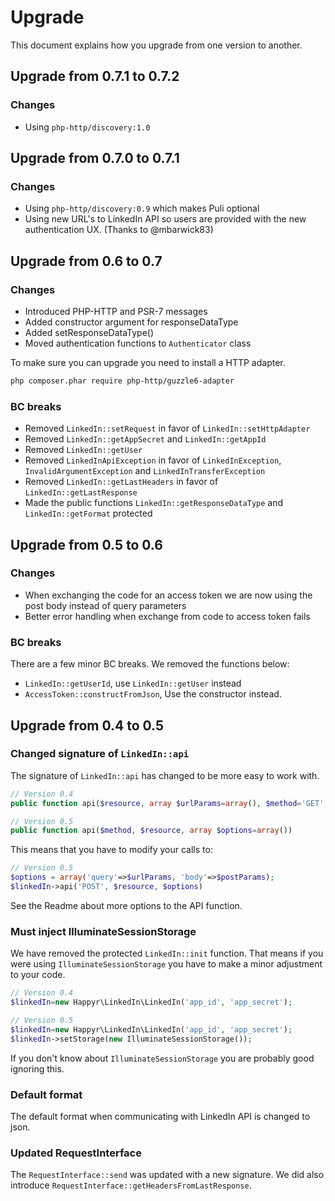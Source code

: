 # Upgrade

This document explains how you upgrade from one version to another. 

## Upgrade from 0.7.1 to 0.7.2

### Changes

* Using `php-http/discovery:1.0`

## Upgrade from 0.7.0 to 0.7.1

### Changes

* Using `php-http/discovery:0.9` which makes Puli optional
* Using new URL's to LinkedIn API so users are provided with the new authentication UX. (Thanks to @mbarwick83)

## Upgrade from 0.6 to 0.7

### Changes

* Introduced PHP-HTTP and PSR-7 messages
* Added constructor argument for responseDataType
* Added setResponseDataType()
* Moved authentication functions to `Authenticator` class  

To make sure you can upgrade you need to install a HTTP adapter.

```bash
php composer.phar require php-http/guzzle6-adapter
```

### BC breaks

* Removed `LinkedIn::setRequest` in favor of `LinkedIn::setHttpAdapter`
* Removed `LinkedIn::getAppSecret` and `LinkedIn::getAppId` 
* Removed `LinkedIn::getUser`
* Removed `LinkedInApiException` in favor of `LinkedInException`, `InvalidArgumentException` and `LinkedInTransferException` 
* Removed `LinkedIn::getLastHeaders` in favor of `LinkedIn::getLastResponse`
* Made the public functions `LinkedIn::getResponseDataType` and `LinkedIn::getFormat` protected

## Upgrade from 0.5 to 0.6

### Changes

* When exchanging the code for an access token we are now using the post body instead of query parameters
* Better error handling when exchange from code to access token fails

### BC breaks

There are a few minor BC breaks. We removed the functions below: 

* `LinkedIn::getUserId`, use `LinkedIn::getUser` instead
* `AccessToken::constructFromJson`, Use the constructor instead. 

## Upgrade from 0.4 to 0.5

### Changed signature of `LinkedIn::api`

The signature of `LinkedIn::api` has changed to be more easy to work with. 
```php
// Version 0.4
public function api($resource, array $urlParams=array(), $method='GET', $postParams=array())

// Version 0.5
public function api($method, $resource, array $options=array())
```

This means that you have to modify your calls to: 
```php
// Version 0.5
$options = array('query'=>$urlParams, 'body'=>$postParams);
$linkedIn->api('POST', $resource, $options)
```
See the Readme about more options to the API function. 

### Must inject IlluminateSessionStorage

We have removed the protected `LinkedIn::init` function. That means if you were using `IlluminateSessionStorage` you have
to make a minor adjustment to your code. 

```php
// Version 0.4
$linkedIn=new Happyr\LinkedIn\LinkedIn('app_id', 'app_secret');

// Version 0.5
$linkedIn=new Happyr\LinkedIn\LinkedIn('app_id', 'app_secret');
$linkedIn->setStorage(new IlluminateSessionStorage());
```

If you don't know about `IlluminateSessionStorage` you are probably good ignoring this. 

### Default format 

The default format when communicating with LinkedIn API is changed to  json. 

### Updated RequestInterface

The `RequestInterface::send` was updated with a new signature. We did also introduce `RequestInterface::getHeadersFromLastResponse`. 
